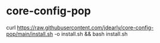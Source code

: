 # core-config-pop

curl https://raw.githubusercontent.com/jdearly/core-config-pop/main/install.sh -o install.sh && bash install.sh
